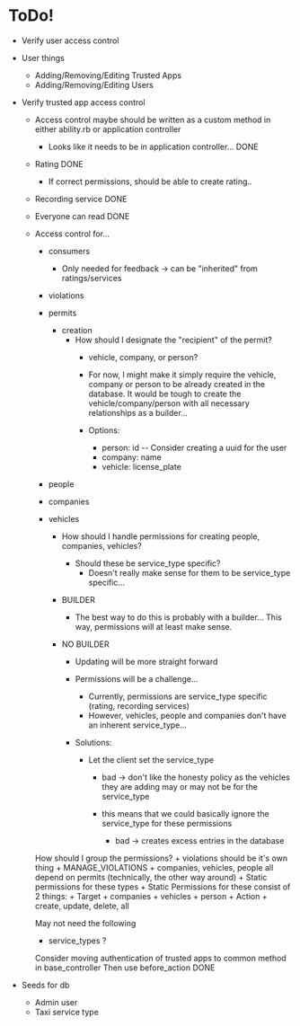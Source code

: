 # ToDo!
+ Verify user access control
+ User things
    + Adding/Removing/Editing Trusted Apps
    + Adding/Removing/Editing Users

+ Verify trusted app access control
    + Access control maybe should be written 
        as a custom method in either ability.rb 
        or application controller

        + Looks like it needs to be in application controller...
        DONE
    + Rating                    DONE
        + If correct permissions, should be
            able to create rating..
    + Recording service         DONE
    + Everyone can read         DONE

    + Access control for... 
        + consumers
            + Only needed for feedback -> can be "inherited" from ratings/services

        + violations
        + permits
            + creation
                + How should I designate the "recipient" of the permit?
                    + vehicle, company, or person?
                    + For now, I might make it simply require the vehicle, company or person
                      to be already created in the database. It would be tough to create the 
                      vehicle/company/person with all necessary relationships as a builder...

                    + Options:
                        + person: id -- Consider creating a uuid for the user
                        + company: name
                        + vehicle: license_plate
        + people
        + companies
        + vehicles
            + How should I handle permissions for creating people, companies, vehicles?
                + Should these be service_type specific?
                    + Doesn't really make sense for them to be service_type specific...

            + BUILDER
                + The best way to do this is probably with a builder... This way, permissions 
                  will at least make sense.

            + NO BUILDER
                + Updating will be more straight forward
                + Permissions will be a challenge...
                    + Currently, permissions are service_type specific (rating, recording services)
                    + However, vehicles, people and companies don't have an inherent service_type...

                + Solutions:
                    + Let the client set the service_type
                        + bad -> don't like the honesty policy
                          as the vehicles they are adding may or may not be for the service_type

                        + this means that we could basically ignore the service_type for 
                          these permissions
                            + bad -> creates excess entries in the database 





        How should I group the permissions?
            + violations should be it's own thing
                + MANAGE_VIOLATIONS
            + companies, vehicles, people all depend on permits
                (technically, the other way around)
                + Static permissions for these types
                    + Static Permissions for these consist of 2 things:
                        + Target
                            + companies
                            + vehicles
                            + person
                        + Action
                            + create, update, delete, all

        May not need the following
        + service_types ?

        Consider moving authentication of trusted apps to common method in base_controller
        Then use before_action
            DONE

+ Seeds for db
    + Admin user
    + Taxi service type
